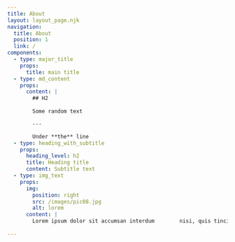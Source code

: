 ```yaml
---
title: About
layout: layout_page.njk
navigation:
  title: About
  position: 1
  link: /
components:
  - type: major_title
    props:
      title: main title
  - type: md_content
    props:
      content: |
        ## H2
        
        Some random text

        ---

        Under **the** line
  - type: heading_with_subtitle
    props:
      heading_level: h2
      title: Heading title
      content: Subtitle text
  - type: img_text
    props:
      img:
        position: right
        src: /images/pic08.jpg
        alt: lorem
      content: |
        Lorem ipsum dolor sit accumsan interdum        nisi, quis tincidunt felis sagittis eget. tempus euismod. Vestibulum ante ipsum primis in faucibus        vestibulum. Blandit adipiscing eu felis iaculis volutpat ac adipiscing accumsan eu faucibus. Integer ac        pellentesque praesent tincidunt felis sagittis eget. tempus euismod. Vestibulum ante ipsum primis sagittis        eget. tempus euismod. Vestibulum ante ipsum primis in faucibus vestibulum. Blandit adipiscing eu felis        iaculis volutpat ac adipiscing accumsan eu faucibus. Integer ac pellentesque praesent tincidunt felis        sagittis eget. tempus euismod. Vestibulum ante ipsum primis in faucibus vestibulum. Blandit adipiscing eu        felis iaculis volutpat ac adipiscing accumsan eu faucibus. Integer ac pellentesque praesent. Vestibulum ante        ipsum primis in faucibus magna blandit adipiscing eu felis iaculis. 
      
---
```

